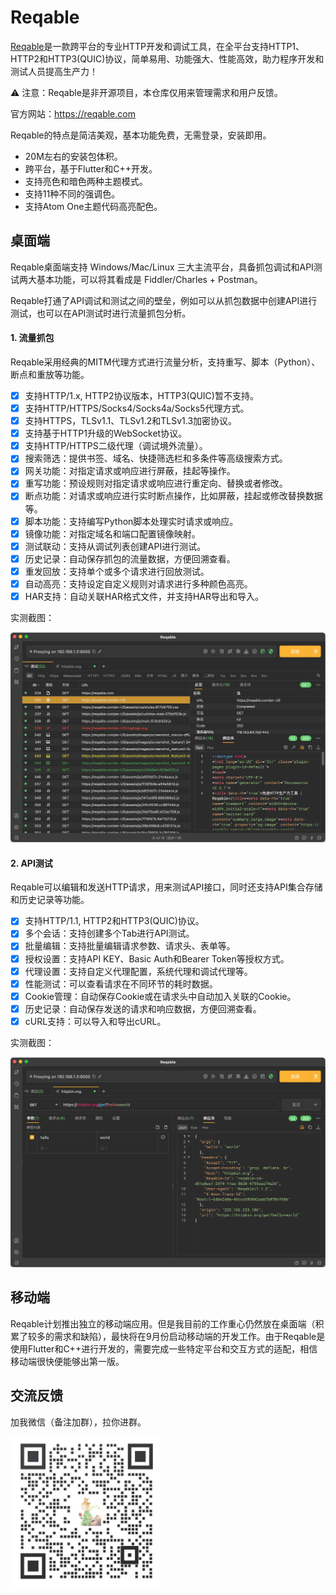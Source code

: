 # Reqable

[Reqable](https://reqable.com/)是一款跨平台的专业HTTP开发和调试工具，在全平台支持HTTP1、HTTP2和HTTP3(QUIC)协议，简单易用、功能强大、性能高效，助力程序开发和测试人员提高生产力！

⚠️ 注意：Reqable是非开源项目，本仓库仅用来管理需求和用户反馈。

官方网站：https://reqable.com

Reqable的特点是简洁美观，基本功能免费，无需登录，安装即用。

- 20M左右的安装包体积。
- 跨平台，基于Flutter和C++开发。
- 支持亮色和暗色两种主题模式。
- 支持11种不同的强调色。
- 支持Atom One主题代码高亮配色。

## 桌面端

Reqable桌面端支持 Windows/Mac/Linux 三大主流平台，具备抓包调试和API测试两大基本功能，可以将其看成是 Fiddler/Charles + Postman。

Reqable打通了API调试和测试之间的壁垒，例如可以从抓包数据中创建API进行测试，也可以在API测试时进行流量抓包分析。

#### 1. 流量抓包

Reqable采用经典的MITM代理方式进行流量分析，支持重写、脚本（Python）、断点和重放等功能。

- [x] 支持HTTP/1.x, HTTP2协议版本，HTTP3(QUIC)暂不支持。
- [x] 支持HTTP/HTTPS/Socks4/Socks4a/Socks5代理方式。
- [x] 支持HTTPS，TLSv1.1、TLSv1.2和TLSv1.3加密协议。
- [x] 支持基于HTTP1升级的WebSocket协议。
- [x] 支持HTTP/HTTPS二级代理（调试境外流量）。
- [x] 搜索筛选：提供书签、域名、快捷筛选栏和多条件等高级搜索方式。
- [x] 网关功能：对指定请求或响应进行屏蔽，挂起等操作。
- [x] 重写功能：预设规则对指定请求或响应进行重定向、替换或者修改。
- [x] 断点功能：对请求或响应进行实时断点操作，比如屏蔽，挂起或修改替换数据等。
- [x] 脚本功能：支持编写Python脚本处理实时请求或响应。
- [x] 镜像功能：对指定域名和端口配置镜像映射。
- [x] 测试联动：支持从调试列表创建API进行测试。
- [x] 历史记录：自动保存抓包的流量数据，方便回溯查看。
- [x] 重发回放：支持单个或多个请求进行回放测试。
- [x] 自动高亮：支持设定自定义规则对请求进行多种颜色高亮。
- [x] HAR支持：自动关联HAR格式文件，并支持HAR导出和导入。

实测截图：

![](/arts/screenshot_zh_01.png)

#### 2. API测试

Reqable可以编辑和发送HTTP请求，用来测试API接口，同时还支持API集合存储和历史记录等功能。

- [x] 支持HTTP/1.1, HTTP2和HTTP3(QUIC)协议。
- [x] 多个会话：支持创建多个Tab进行API测试。
- [x] 批量编辑：支持批量编辑请求参数、请求头、表单等。
- [x] 授权设置：支持API KEY、Basic Auth和Bearer Token等授权方式。
- [x] 代理设置：支持自定义代理配置，系统代理和调试代理等。
- [x] 性能测试：可以查看请求在不同环节的耗时数据。
- [x] Cookie管理：自动保存Cookie或在请求头中自动加入关联的Cookie。
- [x] 历史记录：自动保存发送的请求和响应数据，方便回溯查看。
- [x] cURL支持：可以导入和导出cURL。

实测截图：

![](/arts/screenshot_zh_02.png)

## 移动端

Reqable计划推出独立的移动端应用。但是我目前的工作重心仍然放在桌面端（积累了较多的需求和缺陷），最快将在9月份启动移动端的开发工作。由于Reqable是使用Flutter和C++进行开发的，需要完成一些特定平台和交互方式的适配，相信移动端很快便能够出第一版。

## 交流反馈

加我微信（备注加群），拉你进群。

<img src="/arts/wechat.png" alt="微信二维码" width="240" height="240" />
